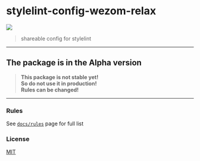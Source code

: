# stylelint-config-wezom-relax

![](https://github.com/WezomAgency/stylelint-config-wezom-relax/workflows/test%20rules/badge.svg)

> shareable config for stylelint

---

## The package is in the Alpha version

> __This package is not stable yet!__  
> __So do not use it in production!__  
> __Rules can be changed!__

---

### Rules

See [`docs/rules`](https://github.com/WezomAgency/stylelint-config-wezom-relax/blob/master/docs/rules.md#rules) page for full list

### License

[MIT](https://github.com/WezomAgency/stylelint-config-wezom-relax/blob/master/LICENSE)
